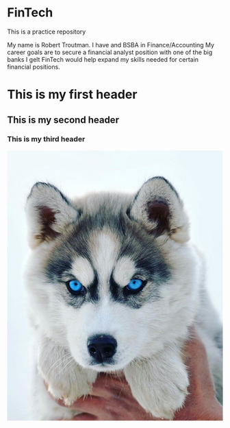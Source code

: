 # FinTech
This is a practice repository

My name is Robert Troutman. I have and BSBA in Finance/Accounting
My career goals are to secure a financial analyst position with one of the big banks
I gelt FinTech would help expand my skills needed for certain financial positions.


# This is my first header
## This is my second header
### This is my third header

![Husky Pup](Husky/Husky.jpg)

